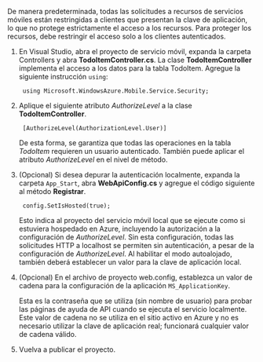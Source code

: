 

De manera predeterminada, todas las solicitudes a recursos de servicios móviles están restringidas a clientes que presentan la clave de aplicación, lo que no protege estrictamente el acceso a los recursos. Para proteger los recursos, debe restringir el acceso solo a los clientes autenticados.

1. En Visual Studio, abra el proyecto de servicio móvil, expanda la carpeta Controllers y abra **TodoItemController.cs**. La clase **TodoItemController** implementa el acceso a los datos para la tabla TodoItem. Agregue la siguiente instrucción `using`:

		using Microsoft.WindowsAzure.Mobile.Service.Security;

2. Aplique el siguiente atributo _AuthorizeLevel_ a la clase **TodoItemController**.

		[AuthorizeLevel(AuthorizationLevel.User)]

	De esta forma, se garantiza que todas las operaciones en la tabla _TodoItem_ requieren un usuario autenticado. También puede aplicar el atributo *AuthorizeLevel* en el nivel de método.

3. (Opcional) Si desea depurar la autenticación localmente, expanda la carpeta `App_Start`, abra **WebApiConfig.cs** y agregue el código siguiente al método **Registrar**.

		config.SetIsHosted(true);

	Esto indica al proyecto del servicio móvil local que se ejecute como si estuviera hospedado en Azure, incluyendo la autorización a la configuración de *AuthorizeLevel*. Sin esta configuración, todas las solicitudes HTTP a localhost se permiten sin autenticación, a pesar de la configuración de *AuthorizeLevel*. Al habilitar el modo autoalojado, también deberá establecer un valor para la clave de aplicación local.

4. (Opcional) En el archivo de proyecto web.config, establezca un valor de cadena para la configuración de la aplicación `MS_ApplicationKey`.

	Esta es la contraseña que se utiliza (sin nombre de usuario) para probar las páginas de ayuda de API cuando se ejecuta el servicio localmente. Este valor de cadena no se utiliza en el sitio activo en Azure y no es necesario utilizar la clave de aplicación real; funcionará cualquier valor de cadena válido.
 
4. Vuelva a publicar el proyecto.

<!---HONumber=August15_HO6-->